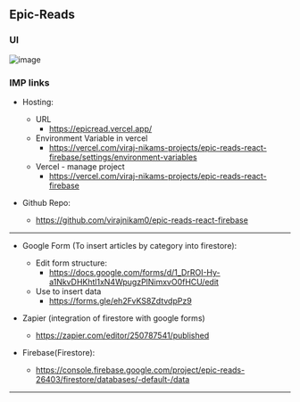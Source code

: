 ## Epic-Reads
### UI
![image](https://github.com/user-attachments/assets/7c93b0ac-c509-433c-824e-8baf8adda72e)

### IMP links
- Hosting: 
    - URL
        - https://epicread.vercel.app/
    - Environment Variable in vercel
        - https://vercel.com/viraj-nikams-projects/epic-reads-react-firebase/settings/environment-variables
    - Vercel - manage project
        - https://vercel.com/viraj-nikams-projects/epic-reads-react-firebase


- Github Repo: 
    - https://github.com/virajnikam0/epic-reads-react-firebase

---
- Google Form (To insert articles by category into firestore):
    - Edit form structure: 
        - https://docs.google.com/forms/d/1_DrROI-Hy-a1NkvDHKhtl1xN4WpugzPlNimxvO0fHCU/edit
    - Use to insert data
        - https://forms.gle/eh2FvKS8ZdtvdpPz9

- Zapier (integration of firestore with google forms)
    - https://zapier.com/editor/250787541/published
    
- Firebase(Firestore): 
    - https://console.firebase.google.com/project/epic-reads-26403/firestore/databases/-default-/data
---
